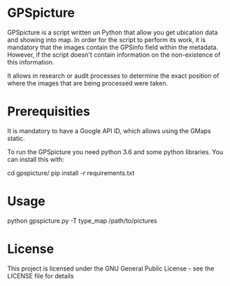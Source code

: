 # GPSpicture

GPSpicture is a script written un Python that allow you get ubication data and showing into map. In order for the script to perform its work, it is mandatory that the images contain the GPSinfo field within the metadata. However, if the script doesn't contain information on the non-existence of this information.

It allows in research or audit processes to determine the exact position of where the images that are being processed were taken.


# Prerequisities

It is mandatory to have a Google API ID, which allows using the GMaps static.

To run the GPSpicture you need python 3.6 and some python libraries. You can install this with:

cd gpspicture/
pip install -r requirements.txt

# Usage

python gpspicture.py -T type_map /path/to/pictures
  
  
#  License
This project is licensed under the GNU General Public License - see the LICENSE file for details

